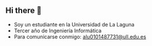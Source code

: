 ## Hi there 👋

- Soy un estudiante en la Universidad de La Laguna
- Tercer año de Ingeniería Informática
- Para comunicarse conmigo: alu0101487731@ull.edu.es

<!--
**danielmarhuenda/danielmarhuenda** is a ✨ _special_ ✨ repository because its `README.md` (this file) appears on your GitHub profile.

Here are some ideas to get you started:

- 🔭 I’m currently working on ...
- 🌱 I’m currently learning ...
- 👯 I’m looking to collaborate on ...
- 🤔 I’m looking for help with ...
- 💬 Ask me about ...
- 📫 How to reach me: ...
- 😄 Pronouns: ...
- ⚡ Fun fact: ...
-->
